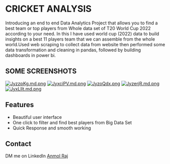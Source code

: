 # CRICKET ANALYSIS

Introducing an end to end Data Analytics Project that allows you to find a best team or top players from Whole data set of T20 World Cup 2022 according to your need. In this I have used world cup (2022) data to build insights on a best 11 players team that we can assemble from the whole world.Used web scraping to collect data from website then performed some data transformation and cleaning in pandas, followed by building dashboards in power bi.

## SOME SCREENSHOTS

<a href="https://freeimage.host/i/JyzzpKg"><img src="https://iili.io/JyzzpKg.md.png" alt="JyzzpKg.md.png" border="0"></a>
<a href="https://freeimage.host/i/JyxciPV"><img src="https://iili.io/JyxciPV.md.png" alt="JyxciPV.md.png" border="0"></a>
<a href="https://freeimage.host/"><img src="https://iili.io/JyzoQdx.png" alt="JyzoQdx.png" border="0"></a>
<a href="https://freeimage.host/i/JyzerjR"><img src="https://iili.io/JyzerjR.md.png" alt="JyzerjR.md.png" border="0"></a>
<a href="https://freeimage.host/i/JyxLlIt"><img src="https://iili.io/JyxLlIt.md.png" alt="JyxLlIt.md.png" border="0"></a>

## Features

- Beautiful user interface
- One click to filter and find best players from Big Data Set 
- Quick Response and smooth working

## Contact

DM me on LinkedIn <a href = "https://www.linkedin.com/in/anmol-raj-a42a38217/"> Anmol Raj
